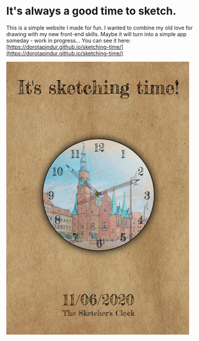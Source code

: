 # It's always a good time to sketch.

This is a simple website I made for fun. I wanted to combine my old love for drawing with my new front-end skills. Maybe it will turn into a simple app someday - work in progress...
You can see it here: [https://dorotapindur.github.io/sketching-time/](https://dorotapindur.github.io/sketching-time/)

![sketch-time](preview.png)